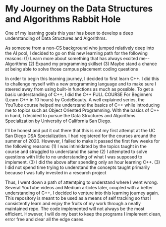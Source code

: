 # My Journey on the Data Structures and Algorithms Rabbit Hole

One of my learning goals this year has been to develop a deep understanding of Data Structures and Algorithms. 

As someone from a non-CS background who jumped relatively deep into the AI pool, I decided to go on this new learning path for the following reasons:
(1) Learn more about something that has always excited me--Algorithms
(2) Expand my programming skillset
(3) Maybe stand a chance at being able to solve those campus placement coding questions 

In order to begin this learning journey, I decided to first learn C++. 
I did this to challenge myself with a new programming language and to make sure I steered away from using built-in functions as much as possible. 
To get a basic understanding of C++, I did the C++ FULL COURSE For Beginners (Learn C++ in 10 hours) by CodeBeauty. 
A well explained series, the YouTube course helped me understand the basics of C++ while introducing me to topics such as Object Oriented Programming.
With the basics of C++ in hand, I decided to pursue the Data Structures and Algorithms Specialization by University of California San Diego. 

I'll be honest and put it out there that this is not my first attempt at the UC San Diego DSA Specialization. 
I had registered for the courses around the summer of 2020. 
However, I failed to make it passed the first few weeks for the following reasons:
(1) I was intimidated by the topics taught in the course and struggled to understand the same
(2) I attempted to solve questions with little to no understanding of what I was supposed to implement.
(3) I did the above after spending only an hour learning C++.
(3) I did not spend time trying to understand the concepts taught primarily because I was fully invested in a research project

Thus, I went down a path of attemtping to understand where I went wrong. 
Several YouTube videos and Medium articles later, coupled with a better understanding of C++, I decided to venture into this learning journey again.
This repository is meant to be used as a means of self tracking so that I consistently learn and enjoy the fruits of my work through a neatly maintained repo. 
The code implemented will not always be the most efficient. However, I will do my best to keep the programs I implement clean, error free and clear all the edge cases. 
